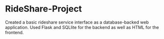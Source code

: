 # RideShare-Project
Created a basic rideshare service interface as a database-backed web application. Used Flask and SQLlite for the backend as well as HTML for the frontend. 
